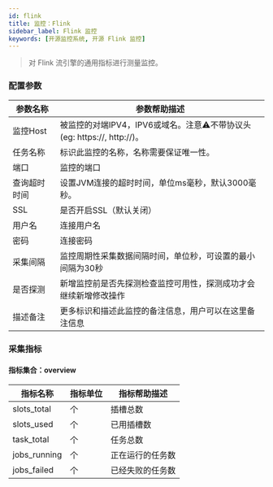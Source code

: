 ```yaml
---
id: flink  
title: 监控：Flink      
sidebar_label: Flink 监控
keywords: [开源监控系统, 开源 Flink 监控]
---
```


> 对 Flink 流引擎的通用指标进行测量监控。

### 配置参数

|  参数名称  |                        参数帮助描述                        |
|--------|------------------------------------------------------|
| 监控Host | 被监控的对端IPV4，IPV6或域名。注意⚠️不带协议头(eg: https://, http://)。 |
| 任务名称   | 标识此监控的名称，名称需要保证唯一性。                                  |
| 端口     | 监控的端口                                                |
| 查询超时时间 | 设置JVM连接的超时时间，单位ms毫秒，默认3000毫秒。                        |
| SSL    | 是否开启SSL（默认关闭）                                        |
| 用户名    | 连接用户名                                                |
| 密码     | 连接密码                                                 |
| 采集间隔   | 监控周期性采集数据间隔时间，单位秒，可设置的最小间隔为30秒                       |
| 是否探测   | 新增监控前是否先探测检查监控可用性，探测成功才会继续新增修改操作                     |
| 描述备注   | 更多标识和描述此监控的备注信息，用户可以在这里备注信息                          |

### 采集指标

#### 指标集合：overview

|     指标名称     | 指标单位 |  指标帮助描述  |
|--------------|------|----------|
| slots_total  | 个    | 插槽总数     |
| slots_used   | 个    | 已用插槽数    |
| task_total   | 个    | 任务总数     |
| jobs_running | 个    | 正在运行的任务数 |
| jobs_failed  | 个    | 已经失败的任务数 |
